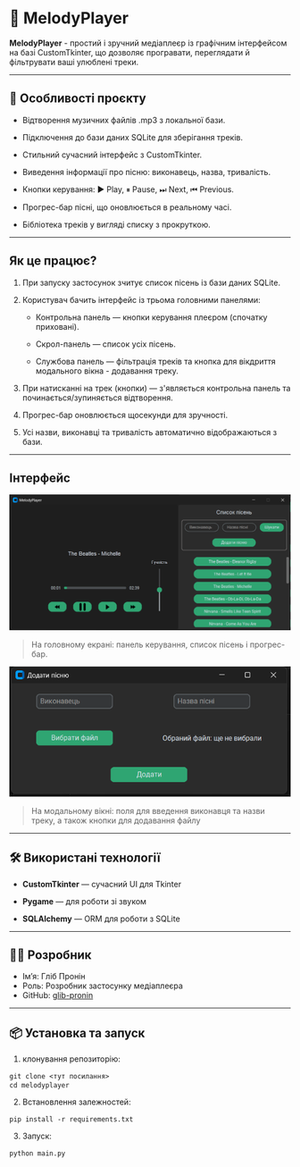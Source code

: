 # 🎵 MelodyPlayer

**MelodyPlayer** - простий і зручний медіаплеєр із графічним інтерфейсом на базі CustomTkinter, що дозволяє програвати, переглядати й фільтрувати ваші улюблені треки.

---
## 🚀 Особливості проєкту

- Відтворення музичних файлів .mp3 з локальної бази.

- Підключення до бази даних SQLite для зберігання треків.

- Стильний сучасний інтерфейс з CustomTkinter.

- Виведення інформації про пісню: виконавець, назва, тривалість.

- Кнопки керування: ▶️ Play, ⏸ Pause, ⏭ Next, ⏮ Previous.

- Прогрес-бар пісні, що оновлюється в реальному часі.

- Бібліотека треків у вигляді списку з прокруткою.

---
## Як це працює?

1. При запуску застосунок зчитує список пісень із бази даних SQLite.

2. Користувач бачить інтерфейс із трьома головними панелями:

    - Контрольна панель — кнопки керування плеєром (спочатку приховані).

    - Скрол-панель — список усіх пісень.

    - Службова панель — фільтрація треків та кнопка для вікдриття модального вікна - додавання треку.

3. При натисканні на трек (кнопки) — з'являється контрольна панель та починається/зупиняється відтворення.

4. Прогрес-бар оновлюється щосекунди для зручності.

5. Усі назви, виконавці та тривалість автоматично відображаються з бази.

---
## Інтерфейс
![Головне вікно](assets/img/main_window.png)
> На головному екрані: панель керування, список пісень і прогрес-бар.

![Модальне вікно для додавання треку](assets/img/add_track_window.png)
> На модальному вікні: поля для введення виконавця та назви треку, а також кнопки для додавання файлу 

---
## 🛠 Використані технології

- **CustomTkinter** — сучасний UI для Tkinter

- **Pygame** — для роботи зі звуком

- **SQLAlchemy** — ORM для роботи з SQLite

---
## 🧑‍💻 Розробник

- Ім’я: Гліб Пронін
- Роль: Розробник застосунку медіаплеєра
- GitHub: [glib-pronin](https://github.com/)

---
## 📦 Установка та запуск

1. клонування репозиторію:
```
git clone <тут посилання>
cd melodyplayer
```

2. Встановлення залежностей:  
```
pip install -r requirements.txt
```

3. Запуск:  
```
python main.py
```
